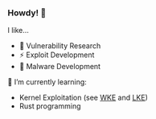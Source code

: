 ### Howdy! 👋


I like...

- 🔭 Vulnerability Research
- ⚡  Exploit Development
- 🚂 Malware Development

🌱 I’m currently learning:
- Kernel Exploitation (see [WKE](https://github.com/0reome1ster/WKE) and [LKE](https://github.com/0reome1ster/LKE))
- Rust programming
